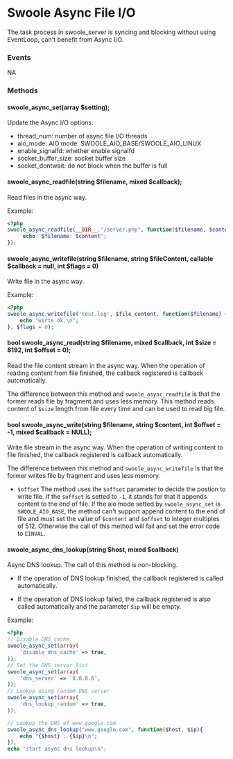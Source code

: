 # Swoole Async File I/O

The task process in swoole_server is syncing and blocking without using EventLoop, can't benefit from Async I/O.

### Events

NA

### Methods

#### swoole_async_set(array $setting);

Update the Async I/O options:

* thread_num: number of async file I/O threads
* aio_mode: AIO mode: SWOOLE_AIO_BASE/SWOOLE_AIO_LINUX
* enable_signalfd: whether enable signalfd
* socket_buffer_size: socket buffer size
* socket_dontwait: do not block when the buffer is full

#### swoole_async_readfile(string $filename, mixed $callback);

Read files in the async way.

Example:

``` php
<?php
swoole_async_readfile(__DIR__."/server.php", function($filename, $content) {
     echo "$filename: $content";
});
```

#### swoole_async_writefile(string $filename, string $fileContent, callable $callback = null, int $flags = 0)

Write file in the async way.

Example:

``` php
<?php
swoole_async_writefile('test.log', $file_content, function($filename) {
    echo "wirte ok.\n";
}, $flags = 0);
```

#### bool swoole_async_read(string $filename, mixed $callback, int $size = 8192, int $offset = 0);

Read the file content stream in the async way. When the operation of reading content from file finished, the callback registered is callback automatically.

The difference between this method and `swoole_async_readfile` is that the former reads file by fragment and uses less memory. This method reads content of `$size` length from file every time and can be used to read big file.

#### bool swoole_async_write(string $filename, string $content, int $offset = -1, mixed $callback = NULL);

Write file stream in the async way. When the operation of writing content to file finished, the callback registered is callback automatically.

The difference between this method and `swoole_async_writefile` is that the former writes file by fragment and uses less memory.

- `$offset` The method uses the `$offset` parameter to decide the postion to write file. 
            If the `$offset` is setted to `-1`, it stands for that it appends content to the end of file.
            If the aio mode setted by `swoole_async_set` is `SWOOLE_AIO_BASE`, the method can't support append content to the end of file and must set the value of `$content` and `$offset` to integer multiples of 512. Otherwise the call of this method will fail and set the error code to `EINVAL`.

#### swoole_async_dns_lookup(string $host, mixed $callback)

Async DNS lookup. The call of this method is non-blocking. 

- If the operation of DNS lookup finished, the callback registered is called automatically.

- If the operation of DNS lookup failed, the callback registered is also called automatically and the parameter `$ip` will be empty.

Example:

``` php
<?php
// Disable DNS cache
swoole_async_set(array(
    'disable_dns_cache' => true,
));
// Set the DNS server list
swoole_async_set(array(
    'dns_server' => '8.8.8.8',
));
// Lookup using random DNS server
swoole_async_set(array(
    'dns_lookup_random' => true,
));

// Lookup the DNS of www.google.com
swoole_async_dns_lookup("www.google.com", function($host, $ip){
    echo "{$host} : {$ip}\n";
});
echo "start async dns lookup\n";
```
